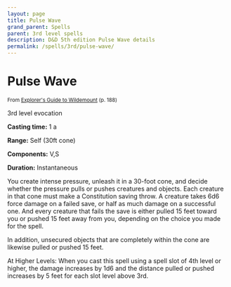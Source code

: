 ```yaml
---
layout: page
title: Pulse Wave
grand_parent: Spells
parent: 3rd level spells 
description: D&D 5th edition Pulse Wave details
permalink: /spells/3rd/pulse-wave/
---
```


# Pulse Wave

<small>From <a target="_blank" href="https://dnd.wizards.com/products/wildemount">Explorer's Guide to Wildemount</a> (p. 188)</small>


3rd level evocation

**Casting time:** 1 a

**Range:** Self (30ft cone)

**Components:** V,S 

**Duration:** Instantaneous

You create intense pressure, unleash it in a 30-foot cone, and decide whether the pressure pulls or pushes creatures and objects. Each creature in that cone must make a Constitution saving throw. A creature takes 6d6 force damage on a failed save, or half as much damage on a successful one. And every creature that fails the save is either pulled 15 feet toward you or pushed 15 feet away from you, depending on the choice you made for the spell.

   In addition, unsecured objects that are completely within the cone are likewise pulled or pushed 15 feet.

   At Higher Levels: When you cast this spell using a spell slot of 4th level or higher, the damage increases by 1d6 and the distance pulled or pushed increases by 5 feet for each slot level above 3rd.